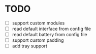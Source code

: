 # TODO
- [ ] support custom modules
- [ ] read default interface from config file
- [ ] read default battery from config file
- [ ] support custom padding
- [ ] add tray support
